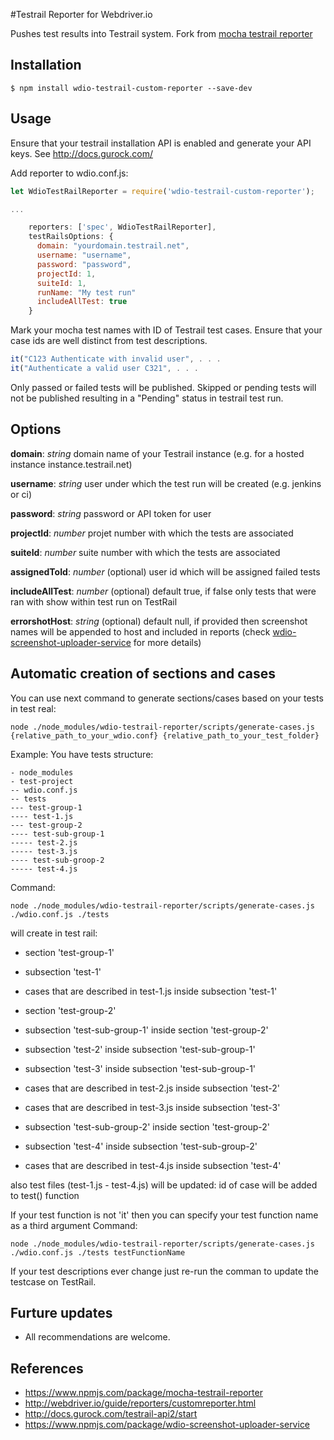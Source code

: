 #Testrail Reporter for Webdriver.io

Pushes test results into Testrail system.
Fork from [mocha testrail reporter](https://www.npmjs.com/package/mocha-testrail-reporter)

## Installation

```shell
$ npm install wdio-testrail-custom-reporter --save-dev
```

## Usage
Ensure that your testrail installation API is enabled and generate your API keys. See http://docs.gurock.com/

Add reporter to wdio.conf.js:

```Javascript
let WdioTestRailReporter = require('wdio-testrail-custom-reporter');

...

    reporters: ['spec', WdioTestRailReporter],
    testRailsOptions: {
      domain: "yourdomain.testrail.net",
      username: "username",
      password: "password",
      projectId: 1,
      suiteId: 1,
      runName: "My test run"
      includeAllTest: true
    }
```


Mark your mocha test names with ID of Testrail test cases. Ensure that your case ids are well distinct from test descriptions.

```Javascript
it("C123 Authenticate with invalid user", . . .
it("Authenticate a valid user C321", . . .
```

Only passed or failed tests will be published. Skipped or pending tests will not be published resulting in a "Pending" status in testrail test run.

## Options

**domain**: *string* domain name of your Testrail instance (e.g. for a hosted instance instance.testrail.net)

**username**: *string* user under which the test run will be created (e.g. jenkins or ci)

**password**: *string* password or API token for user

**projectId**: *number* projet number with which the tests are associated

**suiteId**: *number* suite number with which the tests are associated

**assignedToId**: *number* (optional) user id which will be assigned failed tests

**includeAllTest**: *number* (optional) default true, if false only tests that were ran with show within test run on TestRail

**errorshotHost**: *string* (optional) default null, if provided then screenshot names will be appended to host and included in reports (check [wdio-screenshot-uploader-service](https://www.npmjs.com/package/wdio-screenshot-uploader-service) for more details)

## Automatic creation of sections and cases
You can use next command to generate sections/cases based on your tests in test real:
```shell
node ./node_modules/wdio-testrail-reporter/scripts/generate-cases.js {relative_path_to_your_wdio.conf} {relative_path_to_your_test_folder}
```
Example:
You have tests structure:
```
- node_modules
- test-project
-- wdio.conf.js
-- tests
--- test-group-1
---- test-1.js
--- test-group-2
---- test-sub-group-1
----- test-2.js
----- test-3.js
---- test-sub-groop-2
----- test-4.js
```
Command:
```shell
node ./node_modules/wdio-testrail-reporter/scripts/generate-cases.js ./wdio.conf.js ./tests
```
will create in test rail:
- section 'test-group-1'
- subsection 'test-1'
- cases that are described in test-1.js inside subsection 'test-1'

- section 'test-group-2'
- subsection 'test-sub-group-1' inside section 'test-group-2'
- subsection 'test-2' inside subsection 'test-sub-group-1'
- subsection 'test-3' inside subsection 'test-sub-group-1'
- cases that are described in test-2.js inside subsection 'test-2'
- cases that are described in test-3.js inside subsection 'test-3'

- subsection 'test-sub-group-2' inside section 'test-group-2'
- subsection 'test-4' inside subsection 'test-sub-group-2'
- cases that are described in test-4.js inside subsection 'test-4'

also test files (test-1.js - test-4.js) will be updated: id of case will be added to test() function

If your test function is not 'it' then you can specify your test function name as a third argument
Command:
```shell
node ./node_modules/wdio-testrail-reporter/scripts/generate-cases.js ./wdio.conf.js ./tests testFunctionName
```

If your test descriptions ever change just re-run the comman to update the testcase on TestRail.

## Furture updates
- All recommendations are welcome.

## References
- https://www.npmjs.com/package/mocha-testrail-reporter
- http://webdriver.io/guide/reporters/customreporter.html
- http://docs.gurock.com/testrail-api2/start
- https://www.npmjs.com/package/wdio-screenshot-uploader-service
